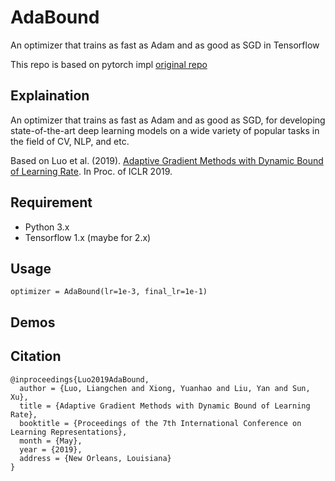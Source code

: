 # AdaBound
An optimizer that trains as fast as Adam and as good as SGD in Tensorflow

This repo is based on pytorch impl [original repo](https://github.com/Luolc/AdaBound)

## Explaination
An optimizer that trains as fast as Adam and as good as SGD, 
for developing state-of-the-art deep learning models on a wide variety of popular tasks in the field of CV, NLP, and etc.

Based on Luo et al. (2019). [Adaptive Gradient Methods with Dynamic Bound of Learning Rate](https://openreview.net/forum?id=Bkg3g2R9FX). In Proc. of ICLR 2019.

## Requirement
* Python 3.x
* Tensorflow 1.x (maybe for 2.x)

## Usage

`optimizer = AdaBound(lr=1e-3, final_lr=1e-1)`

## Demos


## Citation

```
@inproceedings{Luo2019AdaBound,
  author = {Luo, Liangchen and Xiong, Yuanhao and Liu, Yan and Sun, Xu},
  title = {Adaptive Gradient Methods with Dynamic Bound of Learning Rate},
  booktitle = {Proceedings of the 7th International Conference on Learning Representations},
  month = {May},
  year = {2019},
  address = {New Orleans, Louisiana}
}
```
